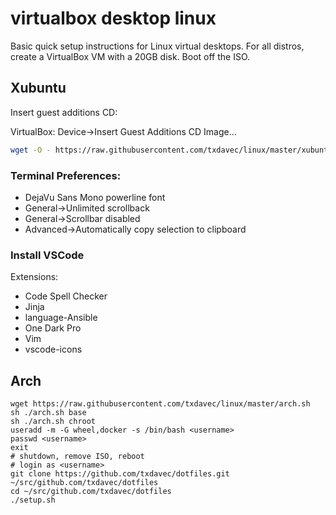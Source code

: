 # virtualbox desktop linux

Basic quick setup instructions for Linux virtual desktops.
For all distros, create a VirtualBox VM with a 20GB disk. Boot off the ISO.

## Xubuntu

Insert guest additions CD:

VirtualBox: Device->Insert Guest Additions CD Image...

```bash
wget -O - https://raw.githubusercontent.com/txdavec/linux/master/xubuntu.sh | sudo bash
```

### Terminal Preferences: 
- DejaVu Sans Mono powerline font
- General->Unlimited scrollback
- General->Scrollbar disabled
- Advanced->Automatically copy selection to clipboard

### Install VSCode
Extensions:
- Code Spell Checker
- Jinja
- language-Ansible
- One Dark Pro
- Vim
- vscode-icons


## Arch

```
wget https://raw.githubusercontent.com/txdavec/linux/master/arch.sh
sh ./arch.sh base
sh ./arch.sh chroot
useradd -m -G wheel,docker -s /bin/bash <username>
passwd <username>
exit
# shutdown, remove ISO, reboot
# login as <username>
git clone https://github.com/txdavec/dotfiles.git ~/src/github.com/txdavec/dotfiles
cd ~/src/github.com/txdavec/dotfiles
./setup.sh
```
